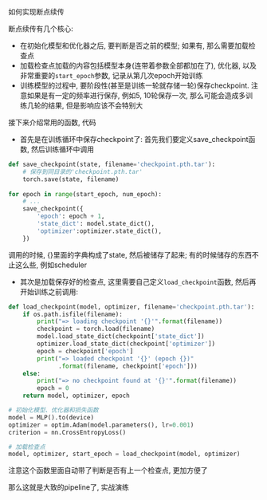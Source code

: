 如何实现断点续传

断点续传有几个核心:

- 在初始化模型和优化器之后, 要判断是否之前的模型; 如果有, 那么需要加载检查点
- 加载检查点加载的内容包括模型本身(连带着参数全部都加在了), 优化器, 以及非常重要的``start_epoch``参数, 记录从第几次epoch开始训练
- 训练模型的过程中, 要阶段性(甚至是训练一轮就存储一轮)保存checkpoint. 注意如果是有一定的频率进行保存, 例如5, 10轮保存一次, 那么可能会造成多训练几轮的结果, 但是影响应该不会特别大

接下来介绍常用的函数, 代码

- 首先是在训练循环中保存checkpoint了: 首先我们要定义save_checkpoint函数, 然后训练循环中调用

````python
def save_checkpoint(state, filename='checkpoint.pth.tar'): 
    # 保存到同目录的'checkpoint.pth.tar'
    torch.save(state, filename)
    
for epoch in range(start_epoch, num_epoch):
    # ...
    save_checkpoint({
        'epoch': epoch + 1,
        'state_dict': model.state_dict(),
        'optimizer':optimizer.state_dict(),
    })
````

调用的时候, {}里面的字典构成了state, 然后被储存了起来; 有的时候储存的东西不止这么些, 例如scheduler

- 其次是加载保存好的检查点, 这里需要自己定义``load_checkpoint``函数, 然后再开始训练之前调用:

````python
def load_checkpoint(model, optimizer, filename='checkpoint.pth.tar'):
    if os.path.isfile(filename):
        print("=> loading checkpoint '{}'".format(filename))
        checkpoint = torch.load(filename)
        model.load_state_dict(checkpoint['state_dict'])
        optimizer.load_state_dict(checkpoint['optimizer'])
        epoch = checkpoint['epoch']
        print("=> loaded checkpoint '{}' (epoch {})"
              .format(filename, checkpoint['epoch']))
    else:
        print("=> no checkpoint found at '{}'".format(filename))
        epoch = 0
    return model, optimizer, epoch

# 初始化模型、优化器和损失函数
model = MLP().to(device)
optimizer = optim.Adam(model.parameters(), lr=0.001)
criterion = nn.CrossEntropyLoss()

# 加载检查点
model, optimizer, start_epoch = load_checkpoint(model, optimizer)
````

注意这个函数里面自动带了判断是否有上一个检查点, 更加方便了

那么这就是大致的pipeline了, 实战演练





